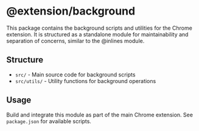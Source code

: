 # @extension/background

This package contains the background scripts and utilities for the Chrome extension. It is structured as a standalone module for maintainability and separation of concerns, similar to the @inlines module.

## Structure
- `src/` - Main source code for background scripts
- `src/utils/` - Utility functions for background operations

## Usage
Build and integrate this module as part of the main Chrome extension. See `package.json` for available scripts. 